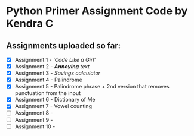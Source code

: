# Python Primer Assignment Code by Kendra C

## Assignments uploaded so far:
- [x] Assignment 1 - *'Code Like a Girl'*
- [x] Assignment 2 - ***Annoying*** *text*
- [x] Assignment 3 - *Savings calculator*
- [x] Assignment 4 - Palindrome
- [x] Assignment 5 - Palindrome phrase + 2nd version that removes punctuation from the input
- [x] Assignment 6 - Dictionary of Me
- [x] Assignment 7 - Vowel counting
- [ ] Assignment 8 -
- [ ] Assignment 9 -
- [ ] Assignment 10 -